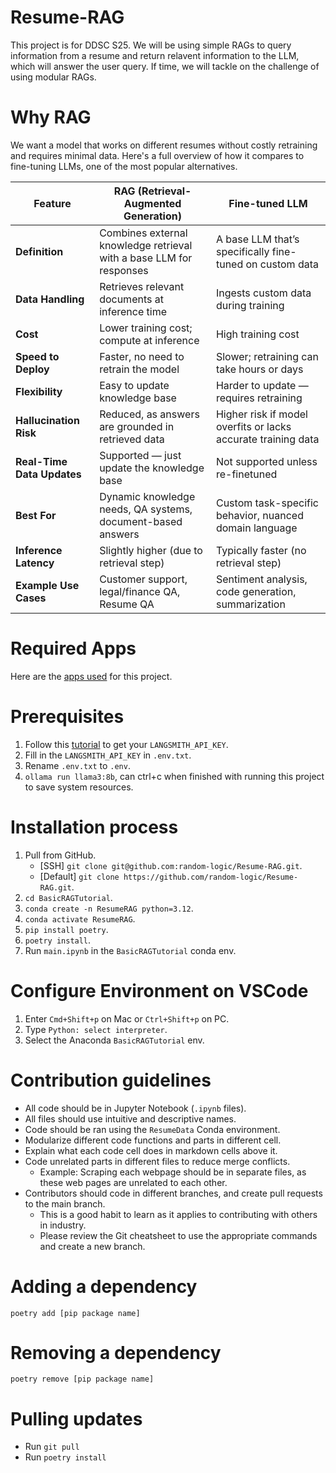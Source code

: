 # Resume-RAG
This project is for DDSC S25. We will be using simple RAGs to query information from a resume and return relavent information to the LLM, which will answer the user query. If time, we will tackle on the challenge of using modular RAGs.

# Why RAG
We want a model that works on different resumes without costly retraining and requires minimal data. Here's a full overview of how it compares to fine-tuning LLMs, one of the most popular alternatives.

| **Feature**               | **RAG (Retrieval-Augmented Generation)**                          | **Fine-tuned LLM**                                         |
|---------------------------|--------------------------------------------------------------------|-------------------------------------------------------------|
| **Definition**            | Combines external knowledge retrieval with a base LLM for responses | A base LLM that’s specifically fine-tuned on custom data     |
| **Data Handling**         | Retrieves relevant documents at inference time                    | Ingests custom data during training                          |
| **Cost**                  | Lower training cost; compute at inference                         | High training cost                         |
| **Speed to Deploy**       | Faster, no need to retrain the model                              | Slower; retraining can take hours or days                   |
| **Flexibility**           | Easy to update knowledge base                                     | Harder to update — requires retraining                      |
| **Hallucination Risk**    | Reduced, as answers are grounded in retrieved data                | Higher risk if model overfits or lacks accurate training data |
| **Real-Time Data Updates**| Supported — just update the knowledge base                        | Not supported unless re-finetuned                           |
| **Best For**              | Dynamic knowledge needs, QA systems, document-based answers       | Custom task-specific behavior, nuanced domain language      |
| **Inference Latency**     | Slightly higher (due to retrieval step)                           | Typically faster (no retrieval step)                        |
| **Example Use Cases**     | Customer support, legal/finance QA, Resume QA                     | Sentiment analysis, code generation, summarization          |

# Required Apps
Here are the [apps used](/docs/prerequisite-apps.md) for this project.

# Prerequisites
1. Follow this [tutorial](https://docs.smith.langchain.com/administration/how_to_guides/organization_management/create_account_api_key) to get your `LANGSMITH_API_KEY`.
2. Fill in the `LANGSMITH_API_KEY` in `.env.txt`.
3. Rename `.env.txt` to `.env`.
4. `ollama run llama3:8b`, can ctrl+c when finished with running this project to save system resources.

# Installation process
1. Pull from GitHub.
    * [SSH] `git clone git@github.com:random-logic/Resume-RAG.git`.
    * [Default] `git clone https://github.com/random-logic/Resume-RAG.git`.
2. `cd BasicRAGTutorial`.
3. `conda create -n ResumeRAG python=3.12`.
4. `conda activate ResumeRAG`.
5. `pip install poetry`.
6. `poetry install`.
7. Run `main.ipynb` in the `BasicRAGTutorial` conda env.

# Configure Environment on VSCode
1. Enter `Cmd+Shift+p` on Mac or `Ctrl+Shift+p` on PC.
2. Type `Python: select interpreter`.
3. Select the Anaconda `BasicRAGTutorial` env.

# Contribution guidelines
* All code should be in Jupyter Notebook (`.ipynb` files).
* All files should use intuitive and descriptive names.
* Code should be ran using the `ResumeData` Conda environment.
* Modularize different code functions and parts in different cell.
* Explain what each code cell does in markdown cells above it.
* Code unrelated parts in different files to reduce merge conflicts.
  * Example: Scraping each webpage should be in separate files, as these web pages are unrelated to each other.
* Contributors should code in different branches, and create pull requests to the main branch.
  * This is a good habit to learn as it applies to contributing with others in industry.
  * Please review the Git cheatsheet to use the appropriate commands and create a new branch.

# Adding a dependency
`poetry add [pip package name]`

# Removing a dependency
`poetry remove [pip package name]`

# Pulling updates
* Run `git pull`
* Run `poetry install`

